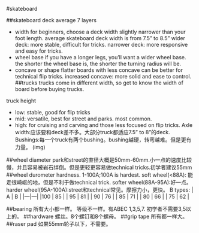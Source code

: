#skateboard

##skateboard deck
average 7 layers
* width
for beginners, choose a deck width slightly narrower than your foot length.
average skateboard deck width is from 7.5” to 8.5”
wider deck: more stable, difficult for tricks.
narrower deck: more responsive and easy for tricks.
* wheel base
if you have a longer legs, you’ll want a wider wheel base.
the shorter the wheel base is, the shorter the turning radius will be.
* concave or shape
flatter boards with less concave can be better for technical flip tricks.
increased concave: more solid and ease to control.
##trucks
trucks come in different width, so get to know the width of board before buying trucks.

truck height
* low: stable, good for flip tricks
* mid: versatile, best for street and parks. most common.
* high: for cruising and carving and those less focused on flip tricks.
Axle width:应该要和deck差不多。大部分truck都适应7.5” to 8”的deck.
Bushings:每一个truck有两个bushing。bushing越硬，转弯越难。但是更有力量。
(img)

##wheel diameter
park和street的直径大概是50mm-60mm.小一点的速度比较慢，并且容易被岩石绊倒。但是更轻更容易做technical tricks.初学者建议55mm
##wheel durometer
hardness.
1-100A;100A is hardest.
soft wheel(<88A): 能走很崎岖的地，但是不利于做technical trick.
softer wheel(88A-95A):好一点。
harder wheel(95A-100A):street和technical常见。摩擦力小，更快。
B types:
| A | B |
|—|—|
|100 | 85 |
| 95 | 81 |
| 90 | 76 |
| 85 | 71 |
| 80 | 66 |
| 75 | 62 |

##bearing
所有大小都一样。
等级不一样。有ABEC 1,3,5,7.
初学者不需要3,5以上的。
##hardware
螺丝。8个螺钉和8个螺母。
##grip tape
所有都一样大。
##raser pad
如果55mm轮子以下，不需要。
